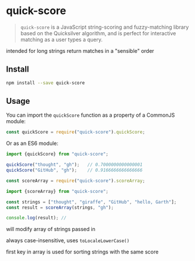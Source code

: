 # quick-score

> `quick-score` is a JavaScript string-scoring and fuzzy-matching library based on the Quicksilver algorithm, and is perfect for interactive matching as a user types a query.

intended for long strings
return matches in a "sensible" order


## Install

```sh
npm install --save quick-score
```


## Usage

You can import the `quickScore` function as a property of a CommonJS module:

```js
const quickScore = require("quick-score").quickScore;
```

Or as an ES6 module:

```js
import {quickScore} from "quick-score";
```



```js
quickScore("thought", "gh");   // 0.7000000000000001
quickScore("GitHub", "gh");    // 0.9166666666666666
```

```js
const scoreArray = require("quick-score").scoreArray;
```

```js
import {scoreArray} from "quick-score";

const strings = ["thought", "giraffe", "GitHub", "hello, Garth"];
const result = scoreArray(strings, "gh");

console.log(result); //
```


will modify array of strings passed in

always case-insensitive, uses `toLocaleLowerCase()`

first key in array is used for sorting strings with the same score

